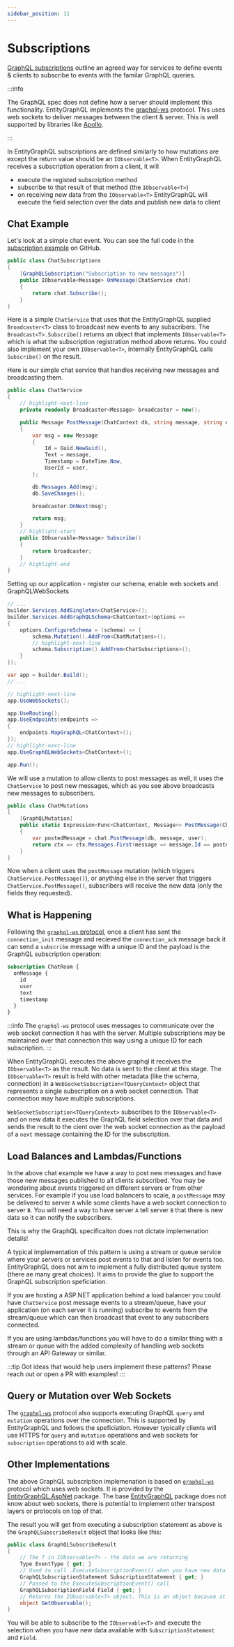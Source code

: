 ```yaml
---
sidebar_position: 11
---
```


# Subscriptions

[GraphQL subscriptions](https://spec.graphql.org/October2021/#sec-Subscription) outline an agreed way for services to define events & clients to subscribe to events with the familar GraphQL queries.

:::info

The GraphQL spec does not define how a server should implement this functionality. EntityGraphQL implements the [graphql-ws](https://github.com/enisdenjo/graphql-ws/blob/master/PROTOCOL.md) protocol. This uses web sockets to deliver messages between the client & server. This is well supported by libraries like [Apollo](https://www.apollographql.com/docs/react/data/subscriptions/).

:::

In EntityGraphQL subscriptions are defined similarly to how mutations are except the return value should be an `IObservable<T>`. When EntityGraphQL receives a subscription operation from a client, it will
- execute the registed subscription method
- subscribe to that result of that method (the `IObservable<T>`)
- on receiving new data from the `IObservable<T>` EntityGraphQL will execute the field selection over the data and publish new data to client

## Chat Example

Let's look at a simple chat event. You can see the full code in the [subscription example](https://github.com/EntityGraphQL/EntityGraphQL/tree/master/src/examples/subscriptions) on GitHub.

```cs
public class ChatSubscriptions
{
    [GraphQLSubscription("Subscription to new messages")]
    public IObservable<Message> OnMessage(ChatService chat)
    {
        return chat.Subscribe();
    }
}
```

Here is a simple `ChatService` that uses that the EntityGraphQL supplied `Broadcaster<T>` class to broadcast new events to any subscribers. The `Broadcast<T>.Subscribe()` returns an object that implements `IObservable<T>` which is what the subscription registration method above returns. You could also implement your own `IObservable<T>`, internally EntityGraphQL calls `Subscribe()` on the result.

Here is our simple chat service that handles receiving new messages and broadcasting them.

```cs
public class ChatService
{
    // highlight-next-line
    private readonly Broadcaster<Message> broadcaster = new();

    public Message PostMessage(ChatContext db, string message, string user)
    {
        var msg = new Message
        {
            Id = Guid.NewGuid(),
            Text = message,
            Timestamp = DateTime.Now,
            UserId = user,
        };

        db.Messages.Add(msg);
        db.SaveChanges();

        broadcaster.OnNext(msg);

        return msg;
    }
    // highlight-start
    public IObservable<Message> Subscribe()
    {
        return broadcaster;
    }
    // highlight-end
}
```

Setting up our application - register our schema, enable web sockets and GraphQLWebSockets

```cs
// ...
builder.Services.AddSingleton<ChatService>();
builder.Services.AddGraphQLSchema<ChatContext>(options =>
{
    options.ConfigureSchema = (schema) => {
        schema.Mutation().AddFrom<ChatMutations>();
        // highlight-next-line
        schema.Subscription().AddFrom<ChatSubscriptions>();
    }
});

var app = builder.Build();
// ...

// highlight-next-line
app.UseWebSockets();

app.UseRouting();
app.UseEndpoints(endpoints =>
{
    endpoints.MapGraphQL<ChatContext>();
});
// highlight-next-line
app.UseGraphQLWebSockets<ChatContext>();

app.Run();

```

We will use a mutation to allow clients to post messages as well, it uses the `ChatService` to post new messages, which as you see above broadcasts new messages to subscribers.

```cs
public class ChatMutations
{
    [GraphQLMutation]
    public static Expression<Func<ChatContext, Message>> PostMessage(ChatContext db, string message, string user, ChatService chat)
    {
        var postedMessage = chat.PostMessage(db, message, user);
        return ctx => ctx.Messages.First(message => message.Id == postedMessage.Id);
    }
}
```

Now when a client uses the `postMessage` mutation (which triggers `ChatService.PostMessage()`), or anything else in the server that triggers `ChatService.PostMessage()`, subscribers will receive the new data (only the fields they requested).

## What is Happening

Following the [`graphql-ws` protocol](https://github.com/enisdenjo/graphql-ws/blob/master/PROTOCOL.md), once a client has sent the `connection_init` message and recieved the `connection_ack` message back it can send a `subscribe` message with a unique ID and the payload is the GraphQL subscription operation:

```graphql
subscription ChatRoom {
  onMessage {
    id
    user
    text
    timestamp
  }
}
```

:::info
The `graphql-ws` protocol uses messages to communicate over the web socket connection it has with the server. Multiple subscriptions may be maintained over that connection this way using a unique ID for each subscription.
:::

When EntityGraphQL executes the above graphql it receives the `IObservable<T>` as the result. No data is sent to the client at this stage. The `IObservable<T>` result is held with other metadata (like the schema, connection) in a `WebSocketSubscription<TQueryContext>` object that represents a single subscription on a web socket connection. That connection may have multiple subscriptions.

`WebSocketSubscription<TQueryContext>` subscribes to the `IObservable<T>` and on new data it executes the GraphQL field selection over that data and sends the result to the cient over the web socket connection as the payload of a `next` message containing the ID for the subscription.

## Load Balances and Lambdas/Functions

In the above chat example we have a way to post new messages and have those new messages published to all clients subscribed. You may be wondering about events triggered on different servers or from other services. For example if you use load balancers to scale, a `postMessage` may be delivered to server `A` while some clients have a web socket connection to server `B`. You will need a way to have server `A` tell server `B` that there is new data so it can notify the subscribers.

This is why the GraphQL specificaiton does not dictate implemenation details!

A typical implementation of this pattern is using a stream or queue service where your servers or services post events to that and listen for events too. EntityGraphQL does not aim to implement a fully distributed queue system (there ae many great choices). It aims to provide the glue to support the GraphQL subscription speficiation.

If you are hosting a ASP.NET application behind a load balancer you could have `ChatService` post message events to a stream/queue, have your application (on each server it is running) subscribe to events from the stream/queue which can then broadcast that event to any subscribers connected.

If you are using lambdas/functions you will have to do a similar thing with a stream or queue with the added complexity of handling web sockets through an API Gateway or similar.

:::tip
Got ideas that would help users implement these patterns? Please reach out or open a PR with examples!
:::

## Query or Mutation over Web Sockets

The [`graphql-ws`](https://github.com/enisdenjo/graphql-ws/blob/master/PROTOCOL.md#single-result-operation) protocol also supports executing GraphQL `query` and `mutation` operations over the connection. This is supported by EntityGraphQL and follows the speficiation. However typically clients will use HTTPS for `query` and `mutation` operations and web sockets for `subscription` operations to aid with scale.

## Other Implementations

The above GraphQL subscription implemenation is based on [`graphql-ws`](https://github.com/enisdenjo/graphql-ws/blob/master/PROTOCOL.md) protocol which uses web sockets. It is provided by the [EntityGraphQL.AspNet](https://www.nuget.org/packages/EntityGraphQL.AspNet) package. The base [EntityGraphQL](https://www.nuget.org/packages/EntityGraphQL) package does not know about web sockets, there is potential to implement other transpost layers or protocols on top of that.

The result you will get from executing a subscription statement as above is the `GraphQLSubscribeResult` object that looks like this:

```cs
public class GraphQLSubscribeResult
{
    // The T in IObservable<T> - the data we are returning
    Type EventType { get; }
    // Used to call .ExecuteSubscriptionEvent() when you have new data
    GraphQLSubscriptionStatement SubscriptionStatement { get; }
    // Passed to the ExecuteSubscriptionEvent() call
    GraphQLSubscriptionField Field { get; }
    // Returns the IObservable<T> object. This is an object because at compile time we can't just cast the IObservable<T> as T is not known to us. See GraphQLSubscriptionStatement.ExecuteAsync() to see where thisi s created
    object GetObservable();
}
```

You will be able to subscribe to the `IObservable<T>` and execute the selection when you have new data available with `SubscriptionStatement` and `Field`.
